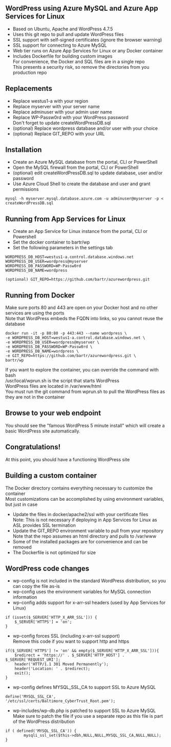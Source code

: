## WordPress using Azure MySQL and Azure App Services for Linux
* Based on Ubuntu, Apache and WordPress 4.7.5
* Uses this git repo to pull and update WordPress files
* SSL support with self-signed certificates (ignore the browser warning)
* SSL support for connecting to Azure MySQL
* Web tier runs on Azure App Services for Linux or any Docker container
* Includes Dockerfile for building custom images  
     For convenience, the Docker and SQL files are in a single repo  
     This presents a security risk, so remove the directories from you production repo

## Replacements
* Replace westus1-a with your region
* Replace myserver with your server name
* Replace adminuser with your admin user name
* Replace WP-Passw0rd with your WordPress password  
     Don't forget to update createWordPressDB.sql
* (optional) Replace wordpress database and/or user with your choice
* (optional) Replace GIT_REPO with your URL

## Installation
* Create an Azure MySQL database from the portal, CLI or PowerShell
* Open the MySQL firewall from the portal, CLI or PowerShell
* (optional) edit createWordPressDB.sql to update database, user and/or password
* Use Azure Cloud Shell to create the database and user and grant permissions
```
mysql -h myserver.mysql.database.azure.com -u adminuser@myserver -p < createWordPressDB.sql
```

## Running from App Services for Linux
* Create an App Service for Linux instance from the portal, CLI or Powershell
* Set the docker container to bartr/wp
* Set the following parameters in the settings tab
```
WORDPRESS_DB_HOST=westus1-a.control.database.windows.net
WORDPRESS_DB_USER=wordpress@myserver
WORDPRESS_DB_PASSWORD=WP-Passw0rd
WORDPRESS_DB_NAME=wordpress

(optional) GIT_REPO=https://github.com/bartr/azurewordpress.git
```

## Running from Docker
Make sure ports 80 and 443 are open on your Docker host and no other services are using the ports  
Note that WordPress embeds the FQDN into links, so you cannot reuse the database
```
docker run -it -p 80:80 -p 443:443 --name wordpress \
-e WORDPRESS_DB_HOST=westus1-a.control.database.windows.net \
-e WORDPRESS_DB_USER=wordpress@myserver \
-e WORDPRESS_DB_PASSWORD=WP-Passw0rd \
-e WORDPRESS_DB_NAME=wordpress \
-e GIT_REPO=https://github.com/bartr/azurewordpress.git \
bartr/wp
```
If you want to explore the container, you can override the command with bash  
/usr/local/wprun.sh is the script that starts WordPress  
WordPress files are located in /var/www/html  
You must run the git command from wprun.sh to pull the WordPress files as they are not in the container  

## Browse to your web endpoint
You should see the "famous WordPress 5 minute install" which will create a basic WordPress site automatically.

## Congratulations!
At this point, you should have a functioning WordPress site

## Building a custom container
The Docker directory contains everything necessary to customize the container  
Most customizations can be accomplished by using environment variables, but just in case  

* Update the files in docker/apache2/ssl with your certificate files  
    Note: This is not necessary if deploying in App Services for Linux as ASL provides SSL termination
* Update the GIT_REPO environment variable to pull from your repository  
     Note that the repo assumes an html directory and pulls to /var/www
* Some of the installed packages are for convenience and can be removed
* The Dockerfile is not optimized for size

## WordPress code changes
* wp-config is not included in the standard WordPress distribution, so you can copy the file as-is
* wp-config uses the environment variables for MySQL connection information  
* wp-config adds support for x-arr-ssl headers (used by App Services for Linux)
```
if (isset($_SERVER['HTTP_X_ARR_SSL'])) {
	$_SERVER['HTTPS'] = 'on';
}
```

* wp-config forces SSL (including x-arr-ssl support)  
    Remove this code if you want to support http and https
```
if($_SERVER['HTTPS'] != 'on' && empty($_SERVER['HTTP_X_ARR_SSL'])){
    $redirect = 'https://' . $_SERVER['HTTP_HOST'] . $_SERVER['REQUEST_URI'];
    header('HTTP/1.1 301 Moved Permanently');
    header('Location: ' . $redirect);
    exit();
}
```

* wp-config defines MYSQL_SSL_CA to support SSL to Azure MySQL
```
define('MYSQL_SSL_CA', '/etc/ssl/certs/Baltimore_CyberTrust_Root.pem');
```

* wp-includes/wp-db.php is patched to support SSL to Azure MySQL  
    Make sure to patch the file if you use a separate repo as this file is part of the WordPress distribution
```
if ( defined('MYSQL_SSL_CA')) {
        mysqli_ssl_set($this->dbh,NULL,NULL,MYSQL_SSL_CA,NULL,NULL);
}
```

